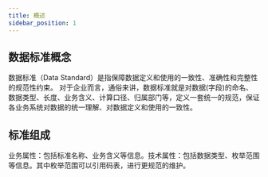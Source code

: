 ```yaml
---
title: 概述
sidebar_position: 1
---
```


## 数据标准概念

数据标准（Data Standard）是指保障数据定义和使用的一致性、准确性和完整性的规范性约束。 对于企业而言，通俗来讲，数据标准就是对数据(字段)的命名、数据类型、长度、业务含义、计算口径、归属部门等，定义一套统一的规范，保证各业务系统对数据的统一理解、对数据定义和使用的一致性。

## 标准组成

业务属性：包括标准名称、业务含义等信息。技术属性：包括数据类型、枚举范围等信息。其中枚举范围可以引用码表，进行更规范的维护。
